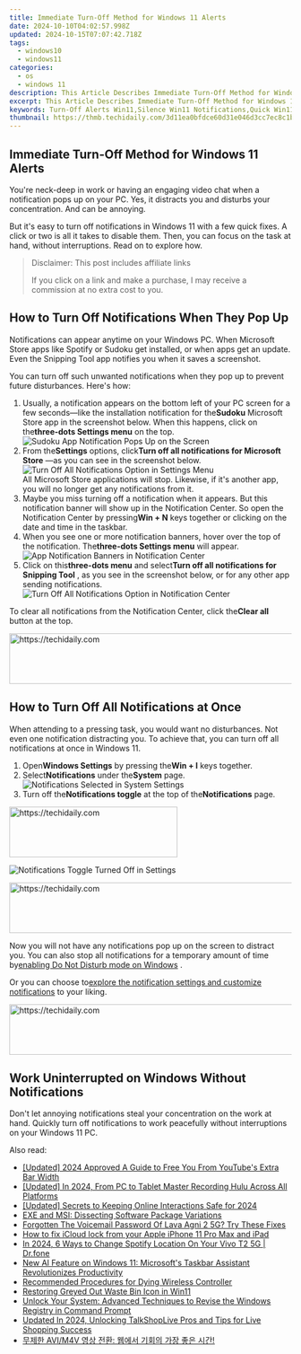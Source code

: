 ```yaml
---
title: Immediate Turn-Off Method for Windows 11 Alerts
date: 2024-10-10T04:02:57.998Z
updated: 2024-10-15T07:07:42.718Z
tags:
  - windows10
  - windows11
categories:
  - os
  - windows 11
description: This Article Describes Immediate Turn-Off Method for Windows 11 Alerts
excerpt: This Article Describes Immediate Turn-Off Method for Windows 11 Alerts
keywords: Turn-Off Alerts Win11,Silence Win11 Notifications,Quick Win11 Pause Alerts,Stop Win11 Alarms Instantly,Disable Windows 11 Warnings,Immediate Alert Suppression Win11,Halt Win11 Alerts Now
thumbnail: https://thmb.techidaily.com/3d11ea0bfdce60d31e046d3cc7ec8c1b61d6f034279f80cc4e3ae99fed7c13c0.jpg
---
```


## Immediate Turn-Off Method for Windows 11 Alerts

 You're neck-deep in work or having an engaging video chat when a notification pops up on your PC. Yes, it distracts you and disturbs your concentration. And can be annoying.

 But it's easy to turn off notifications in Windows 11 with a few quick fixes. A click or two is all it takes to disable them. Then, you can focus on the task at hand, without interruptions. Read on to explore how.

>  Disclaimer: This post includes affiliate links
>
>  If you click on a link and make a purchase, I may receive a commission at no extra cost to you.
>

## How to Turn Off Notifications When They Pop Up

 Notifications can appear anytime on your Windows PC. When Microsoft Store apps like Spotify or Sudoku get installed, or when apps get an update. Even the Snipping Tool app notifies you when it saves a screenshot.

 You can turn off such unwanted notifications when they pop up to prevent future disturbances. Here's how:

1. Usually, a notification appears on the bottom left of your PC screen for a few seconds—like the installation notification for the**Sudoku** Microsoft Store app in the screenshot below. When this happens, click on the**three-dots Settings menu** on the top.  
![Sudoku App Notification Pops Up on the Screen](https://static1.makeuseofimages.com/wordpress/wp-content/uploads/2023/03/sudoku-app-notification.jpg)
2. From the**Settings** options, click**Turn off all notifications for Microsoft Store** —as you can see in the screenshot below.  
![Turn Off All Notifications Option in Settings Menu](https://static1.makeuseofimages.com/wordpress/wp-content/uploads/2023/03/turn-off-notifications-on-pop-up.jpg)  
 All Microsoft Store applications will stop. Likewise, if it's another app, you will no longer get any notifications from it.
3. Maybe you miss turning off a notification when it appears. But this notification banner will show up in the Notification Center. So open the Notification Center by pressing**Win + N** keys together or clicking on the date and time in the taskbar.
4. When you see one or more notification banners, hover over the top of the notification. The**three-dots Settings menu** will appear.  
![App Notification Banners in Notification Center](https://static1.makeuseofimages.com/wordpress/wp-content/uploads/2023/03/snipping-tool-notification-banner.jpg)
5. Click on this**three-dots menu** and select**Turn off all notifications for Snipping Tool** , as you see in the screenshot below, or for any other app sending notifications.  
![Turn Off All Notifications Option in Notification Center](https://static1.makeuseofimages.com/wordpress/wp-content/uploads/2023/03/turn-off-all-notifications.jpg)

 To clear all notifications from the Notification Center, click the**Clear all** button at the top.

<!-- affiliate ads begin -->
<a href="https://appsumo.8odi.net/c/5597632/2043618/7443" target="_top" id="2043618">
  <img src="//a.impactradius-go.com/display-ad/7443-2043618" border="0" alt="https://techidaily.com" width="728" height="90"/>
</a>
<img height="0" width="0" src="https://appsumo.8odi.net/i/5597632/2043618/7443" style="position:absolute;visibility:hidden;" border="0" />
<!-- affiliate ads end -->

## How to Turn Off All Notifications at Once

 When attending to a pressing task, you would want no disturbances. Not even one notification distracting you. To achieve that, you can turn off all notifications at once in Windows 11.

1. Open**Windows Settings** by pressing the**Win + I** keys together.
2. Select**Notifications** under the**System** page.  
![Notifications Selected in System Settings](https://static1.makeuseofimages.com/wordpress/wp-content/uploads/2023/03/select-notifications-in-settings-1.jpg)
3. Turn off the**Notifications toggle** at the top of the**Notifications** page.  

<!-- affiliate ads begin -->
<a href="https://aligracehair.sjv.io/c/5597632/2047361/19272" target="_top" id="2047361">
  <img src="//a.impactradius-go.com/display-ad/19272-2047361" border="0" alt="https://techidaily.com" width="300" height="90"/>
</a>
<img height="0" width="0" src="https://aligracehair.sjv.io/i/5597632/2047361/19272" style="position:absolute;visibility:hidden;" border="0" />
<!-- affiliate ads end -->

![Notifications Toggle Turned Off in Settings](https://static1.makeuseofimages.com/wordpress/wp-content/uploads/2023/03/turn-notifications-toggle-off-1.jpg)

<!-- affiliate ads begin -->
<a href="https://appsumo.8odi.net/c/5597632/2100526/7443" target="_top" id="2100526">
  <img src="//a.impactradius-go.com/display-ad/7443-2100526" border="0" alt="https://techidaily.com" width="728" height="90"/>
</a>
<img height="0" width="0" src="https://appsumo.8odi.net/i/5597632/2100526/7443" style="position:absolute;visibility:hidden;" border="0" />
<!-- affiliate ads end -->

 Now you will not have any notifications pop up on the screen to distract you. You can also stop all notifications for a temporary amount of time by[enabling Do Not Disturb mode on Windows](https://www.makeuseof.com/windows-11-do-not-disturb-mode/) .

 Or you can choose to[explore the notification settings and customize notifications](https://www.makeuseof.com/windows-11-customize-notifications/) to your liking.

<!-- affiliate ads begin -->
<a href="https://appsumo.8odi.net/c/5597632/2082535/7443" target="_top" id="2082535">
  <img src="//a.impactradius-go.com/display-ad/7443-2082535" border="0" alt="https://techidaily.com" width="728" height="90"/>
</a>
<img height="0" width="0" src="https://appsumo.8odi.net/i/5597632/2082535/7443" style="position:absolute;visibility:hidden;" border="0" />
<!-- affiliate ads end -->

## Work Uninterrupted on Windows Without Notifications

 Don't let annoying notifications steal your concentration on the work at hand. Quickly turn off notifications to work peacefully without interruptions on your Windows 11 PC.

<ins class="adsbygoogle"
     style="display:block"
     data-ad-format="autorelaxed"
     data-ad-client="ca-pub-7571918770474297"
     data-ad-slot="1223367746"></ins>

<ins class="adsbygoogle"
     style="display:block"
     data-ad-client="ca-pub-7571918770474297"
     data-ad-slot="8358498916"
     data-ad-format="auto"
     data-full-width-responsive="true"></ins>

<span class="atpl-alsoreadstyle">Also read:</span>
<div><ul>
<li><a href="https://youtube-blog.techidaily.com/ed-2024-approved-a-guide-to-free-you-from-youtubes-extra-bar-width/"><u>[Updated] 2024 Approved A Guide to Free You From YouTube's Extra Bar Width</u></a></li>
<li><a href="https://screen-mirroring-recording.techidaily.com/updated-in-2024-from-pc-to-tablet-master-recording-hulu-across-all-platforms/"><u>[Updated] In 2024, From PC to Tablet Master Recording Hulu Across All Platforms</u></a></li>
<li><a href="https://on-screen-recording.techidaily.com/updated-secrets-to-keeping-online-interactions-safe-for-2024/"><u>[Updated] Secrets to Keeping Online Interactions Safe for 2024</u></a></li>
<li><a href="https://win11-tips.techidaily.com/exe-and-msi-dissecting-software-package-variations/"><u>EXE and MSI: Dissecting Software Package Variations</u></a></li>
<li><a href="https://android-unlock.techidaily.com/forgotten-the-voicemail-password-of-lava-agni-2-5g-try-these-fixes-by-drfone-android/"><u>Forgotten The Voicemail Password Of Lava Agni 2 5G? Try These Fixes</u></a></li>
<li><a href="https://activate-lock.techidaily.com/how-to-fix-icloud-lock-from-your-apple-iphone-11-pro-max-and-ipad-by-drfone-ios/"><u>How to fix iCloud lock from your Apple iPhone 11 Pro Max and iPad</u></a></li>
<li><a href="https://change-location.techidaily.com/in-2024-6-ways-to-change-spotify-location-on-your-vivo-t2-5g-drfone-by-drfone-virtual-android/"><u>In 2024, 6 Ways to Change Spotify Location On Your Vivo T2 5G | Dr.fone</u></a></li>
<li><a href="https://win11-tips.techidaily.com/new-ai-feature-on-windows-11-microsofts-taskbar-assistant-revolutionizes-productivity/"><u>New AI Feature on Windows 11: Microsoft's Taskbar Assistant Revolutionizes Productivity</u></a></li>
<li><a href="https://win11-tips.techidaily.com/recommended-procedures-for-dying-wireless-controller/"><u>Recommended Procedures for Dying Wireless Controller</u></a></li>
<li><a href="https://win11-tips.techidaily.com/restoring-greyed-out-waste-bin-icon-in-win11/"><u>Restoring Greyed Out Waste Bin Icon in Win11</u></a></li>
<li><a href="https://win11-tips.techidaily.com/unlock-your-system-advanced-techniques-to-revise-the-windows-registry-in-command-prompt/"><u>Unlock Your System: Advanced Techniques to Revise the Windows Registry in Command Prompt</u></a></li>
<li><a href="https://ai-live-streaming.techidaily.com/updated-in-2024-unlocking-talkshoplive-pros-and-tips-for-live-shopping-success/"><u>Updated In 2024, Unlocking TalkShopLive Pros and Tips for Live Shopping Success</u></a></li>
<li><a href="https://vp-tips.techidaily.com/avim4v/"><u>무제한 AVI/M4V 영상 전환: 웹에서 기회의 가장 좋은 시간!</u></a></li>
</ul></div>

